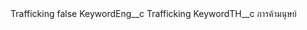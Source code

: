 <?xml version="1.0" encoding="UTF-8"?>
<CustomMetadata xmlns="http://soap.sforce.com/2006/04/metadata" xmlns:xsi="http://www.w3.org/2001/XMLSchema-instance" xmlns:xsd="http://www.w3.org/2001/XMLSchema">
    <label>Trafficking</label>
    <protected>false</protected>
    <values>
        <field>KeywordEng__c</field>
        <value xsi:type="xsd:string">Trafficking</value>
    </values>
    <values>
        <field>KeywordTH__c</field>
        <value xsi:type="xsd:string">การค้ามนุษย์</value>
    </values>
</CustomMetadata>
